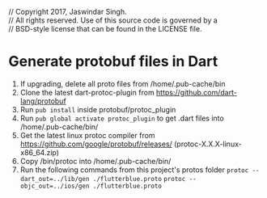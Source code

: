 // Copyright 2017, Jaswindar Singh.\
// All rights reserved. Use of this source code is governed by a\
// BSD-style license that can be found in the LICENSE file.

# Generate protobuf files in Dart
1. If upgrading, delete all proto files from /home/.pub-cache/bin
1. Clone the latest dart-protoc-plugin from https://github.com/dart-lang/protobuf
1. Run `pub install` inside protobuf/protoc_plugin
1. Run `pub global activate protoc_plugin` to get .dart files into /home/.pub-cache/bin/
1. Get the latest linux protoc compiler from https://github.com/google/protobuf/releases/ (protoc-X.X.X-linux-x86_64.zip)
1. Copy /bin/protoc into /home/.pub-cache/bin/
1. Run the following commands from this project's protos folder
```protoc --dart_out=../lib/gen ./flutterblue.proto```
```protoc --objc_out=../ios/gen ./flutterblue.proto```